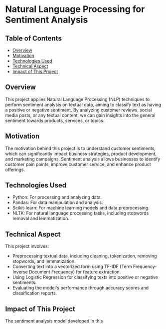 # Natural Language Processing for Sentiment Analysis

## Table of Contents
- [Overview](#overview)
- [Motivation](#motivation)
- [Technologies Used](#technologies-used)
- [Technical Aspect](#technical-aspect)
- [Impact of This Project](#impact-of-this-project)

## Overview
This project applies Natural Language Processing (NLP) techniques to perform sentiment analysis on textual data, aiming to classify text as having a positive or negative sentiment. By analyzing customer reviews, social media posts, or any textual content, we can gain insights into the general sentiment towards products, services, or topics.

## Motivation
The motivation behind this project is to understand customer sentiments, which can significantly impact business strategies, product development, and marketing campaigns. Sentiment analysis allows businesses to identify customer pain points, improve customer service, and enhance product offerings.

## Technologies Used
- Python: For processing and analyzing data.
- Pandas: For data manipulation and analysis.
- Scikit-learn: For machine learning models and data preprocessing.
- NLTK: For natural language processing tasks, including stopwords removal and lemmatization.

## Technical Aspect
This project involves:
- Preprocessing textual data, including cleaning, tokenization, removing stopwords, and lemmatization.
- Converting text into a vectorized form using TF-IDF (Term Frequency-Inverse Document Frequency) for feature extraction.
- Using Logistic Regression for classifying texts into positive or negative sentiments.
- Evaluating the model's performance through accuracy scores and classification reports.

## Impact of This Project
The sentiment analysis model developed in this
